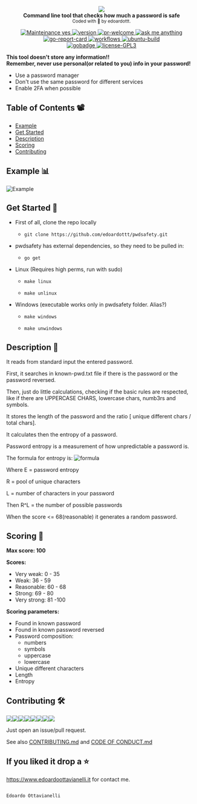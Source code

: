 <p align="center">
  <!-- logo -->
  <img src="https://github.com/edoardottt/images/blob/main/pwdsafety/logo.jpg"><br>
  <b>Command line tool that checks how much a password is safe</b><br>
  <sub>
    Coded with 💙 by edoardottt.
  </sub>
</p>

<!-- badges -->
<p align="center">
    <!-- mainteinance -->
      <a href="https://edoardoottavianelli.it">
        <img src="https://img.shields.io/badge/Maintained%3F-yes-green.svg" alt="Mainteinance yes" />
      </a>
    <!-- version -->
      <a href="https://edoardoottavianelli.it">
        <img src="https://github.com/edoardottt/images/blob/main/pwdsafety/version.svg" alt="version" />
      </a>
    <!-- pr-welcome -->
      <a href="https://edoardoottavianelli.it">
        <img src="https://github.com/edoardottt/READMENATOR/blob/master/images/pr-welcome.svg" alt="pr-welcome" />
      </a>
    <!-- ask-me-anything -->
      <a href="https://edoardoottavianelli.it">
        <img src="https://github.com/edoardottt/READMENATOR/blob/master/images/ask-me-anything.svg" alt="ask me anything" />
      </a>
  <br>
    <!-- go-report-card -->
      <a href="https://goreportcard.com/report/github.com/edoardottt/pwdsafety">
        <img src="https://goreportcard.com/badge/github.com/edoardottt/pwdsafety" alt="go-report-card" />
      </a>
    <!-- workflows -->
      <a href="https://edoardoottavianelli.it">
        <img src="https://github.com/edoardottt/pwdsafety/workflows/Go/badge.svg?branch=master" alt="workflows" />
      </a>
    <!-- ubuntu-build -->
      <a href="https://edoardoottavianelli.it">
        <img src="https://github.com/edoardottt/images/blob/main/pwdsafety/ubuntu-build.svg" alt="ubuntu-build" />
      </a>
  <br>
    <!-- gobadge -->
      <a href="https://edoardoottavianelli.it">
        <img src="https://github.com/edoardottt/images/blob/main/pwdsafety/gobadge" alt="gobadge" />
      </a>
    <!-- license GPLv3.0 -->
      <a href="https://github.com/edoardottt/READMENATOR/blob/master/LICENSE">
        <img src="https://github.com/edoardottt/READMENATOR/blob/master/images/license-GPL3.svg" alt="license-GPL3" />
      </a>
</p>

**This tool doesn't store any information!!**  
**Remember, never use personal(or related to you) info in your password!**  
 - Use a password manager  
 - Don't use the same password for different services  
 - Enable 2FA when possible  
 
 Table of Contents 📽
 ------
 
 - [Example](https://github.com/edoardottt/pwdsafety#example-bar_chart)
 - [Get Started](https://github.com/edoardottt/pwdsafety#get-started-)
 - [Description](https://github.com/edoardottt/pwdsafety#description-)
 - [Scoring](https://github.com/edoardottt/pwdsafety#scoring-)
 - [Contributing](https://github.com/edoardottt/pwdsafety#contributing-)


Example :bar_chart:
----------

![Example](https://github.com/edoardottt/images/blob/main/pwdsafety/screen.gif)

Get Started 🎉
----------

- First of all, clone the repo locally

  - `git clone https://github.com/edoardottt/pwdsafety.git`

- pwdsafety has external dependencies, so they need to be pulled in:

  - `go get`

- Linux (Requires high perms, run with sudo)

  - `make linux`

  - `make unlinux`

- Windows (executable works only in pwdsafety folder. Alias?)

  - `make windows`

  - `make unwindows`

Description 🔦 
----------

It reads from standard input the entered password.

First, it searches in known-pwd.txt file if there is the password or the password reversed.

Then, just do little calculations, checking if the basic rules are respected, like if there are UPPERCASE CHARS, lowercase chars, numb3rs and symbols.

It stores the length of the password and the ratio [ unique different chars / total chars].

It calculates then the entropy of a password.

Password entropy is a measurement of how unpredictable a password is.

The formula for entropy is:
              ![formula](https://github.com/edoardottt/images/blob/main/pwdsafety/formula.png)
              
Where E = password entropy

R = pool of unique characters

L = number of characters in your password

Then R^L = the number of possible passwords

When the score <= 68(reasonable) it generates a random password.

Scoring 💯
----------

**Max score: 100**

**Scores:**
  - Very weak: 0 - 35
  - Weak: 36 - 59
  - Reasonable: 60 - 68
  - Strong: 69 - 80
  - Very strong: 81 -100
  
**Scoring parameters:**
  - Found in known password
  - Found in known password reversed
  - Password composition:
      - numbers
      - symbols
      - uppercase
      - lowercase
  - Unique different characters
  - Length
  - Entropy

Contributing 🛠
-------

[![](https://sourcerer.io/fame/edoardottt/edoardottt/pwdsafety/images/0)](https://sourcerer.io/fame/edoardottt/edoardottt/pwdsafety/links/0)[![](https://sourcerer.io/fame/edoardottt/edoardottt/pwdsafety/images/1)](https://sourcerer.io/fame/edoardottt/edoardottt/pwdsafety/links/1)[![](https://sourcerer.io/fame/edoardottt/edoardottt/pwdsafety/images/2)](https://sourcerer.io/fame/edoardottt/edoardottt/pwdsafety/links/2)[![](https://sourcerer.io/fame/edoardottt/edoardottt/pwdsafety/images/3)](https://sourcerer.io/fame/edoardottt/edoardottt/pwdsafety/links/3)[![](https://sourcerer.io/fame/edoardottt/edoardottt/pwdsafety/images/4)](https://sourcerer.io/fame/edoardottt/edoardottt/pwdsafety/links/4)[![](https://sourcerer.io/fame/edoardottt/edoardottt/pwdsafety/images/5)](https://sourcerer.io/fame/edoardottt/edoardottt/pwdsafety/links/5)[![](https://sourcerer.io/fame/edoardottt/edoardottt/pwdsafety/images/6)](https://sourcerer.io/fame/edoardottt/edoardottt/pwdsafety/links/6)[![](https://sourcerer.io/fame/edoardottt/edoardottt/pwdsafety/images/7)](https://sourcerer.io/fame/edoardottt/edoardottt/pwdsafety/links/7)

Just open an issue/pull request. 

See also [CONTRIBUTING.md](https://github.com/edoardottt/pwdsafety/blob/master/CONTRIBUTING.md) and [CODE OF CONDUCT.md](https://github.com/edoardottt/pwdsafety/blob/master/CODE_OF_CONDUCT.md)



If you liked it drop a :star:
-------

https://www.edoardoottavianelli.it for contact me.


                                                                        Edoardo Ottavianelli

